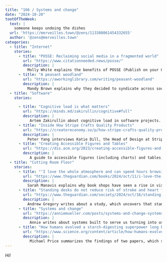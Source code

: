 ```yaml
---
title: "166 / Systems and change"
date: "2024-10-20"
tootOfTheWeek:
  text: |
    someone keeps undoing the dishes
  url: 'https://merveilles.town/@zens/113308061454332655'
  author: '@zens@merveilles.town'
categories:
  - title: "Internet"
    stories:
      - title: "POSSE: Reclaiming social media in a fragmented world"
        url: "https://www.citationneeded.news/posse/"
        description: |
          Molly White explains the benefits of POSSE (Publish on your Own Site, Syndicate Elsewhere).
      - title: "A peasant woodland"
        url: "https://aworkinglibrary.com/writing/peasant-woodland"
        description: |
          Mandy Brown explains why they decided to syndicate across social networks.
  - title: "Software"
    stories:

      - title: "Cognitive load is what matters"
        url: "https://minds.md/zakirullin/cognitive#full"
        description: |
           Artem Zakirullin about cognitive load in software projects. This is a must-read if you write software!
      - title: "Inside How Stripe Crafts Quality Products"
        url: "https://creatoreconomy.so/p/how-stripe-crafts-quality-products-katie-dill"
        description: |
          Peter Yang interviews Katie Dill, the Head of Design at Stripe on product quality. _Thanks, Jan!_
      - title: "Creating Accessible Figures and Tables"
        url: "https://dis.acm.org/2023/creating-accessible-figures-and-tables/"
        description: |
           A guide to accessible figures (including charts) and tables, by ACM DIS (Designing Interactive Systems).
  - title: "Cutting Room Floor"
    stories:
      - title: "‘I love the whole atmosphere and can spend hours browsing’: how did bookshops suddenly become cool?"
        url: "https://www.theguardian.com/books/2024/oct/11/i-love-the-whole-atmosphere-and-can-spend-hours-browsing-how-did-bookshops-suddenly-become-cool"
        description: |
          Sarah Manavis explains why book shops have seen a rise in visits by Gen Z.
      - title: "Standing desks do not reduce risk of stroke and heart failure, study suggests"
        url: "https://www.theguardian.com/society/2024/oct/16/standing-desks-may-be-bad-for-your-health-study-suggests"
        description: |
          Andrew Gregory writes about a study, which uncovers that standing desk are not as healthy as you thought. _Thanks, Eric!_
      - title: "Systems and change"
        url: "https://anniemueller.com/posts/systems-and-change-systems-are-never-perfect"
        description: |
           Annie writes about systems built to serve us turning into us serving the system and how to make a difference.
      - title: "How humans evolved a starch-digesting superpower long before farming"
        url: "https://www.science.org/content/article/how-humans-evolved-starch-digesting-superpower-long-farming"
        description: |
           Michael Price summarizes the findings of two papers, which show how early the salivary amylase gene AMY1 could be found in humans. _Thanks, Astrid!_
---
```


Hi!
